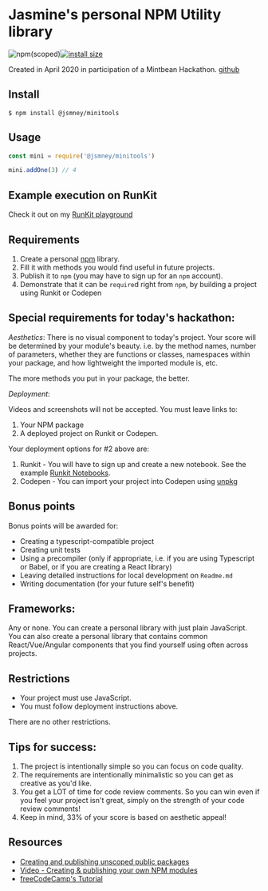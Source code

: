 # Jasmine's personal NPM Utility library

![npm(scoped)](https://img.shields.io/npm/v/@jsmney/minitools)[![install size](https://packagephobia.now.sh/badge?p=@jsmney/minitools)](https://packagephobia.now.sh/result?p=@jsmney/minitools)

Created in April 2020 in participation of a Mintbean Hackathon.
[github](https://github.com/jsmney/2020-04-17-personal-npm-package)

## Install

`$ npm install @jsmney/minitools`

## Usage

```javascript
const mini = require('@jsmney/minitools')

mini.addOne(3) // 4
```

## Example execution on RunKit

Check it out on my [RunKit playground](https://runkit.com/jsmney/5e99eff44dbf5a00133ebab7)

## Requirements

1. Create a personal [npm](https://npmjs.com) library.
1. Fill it with methods you would find useful in future projects.
1. Publish it to `npm` (you may have to sign up for an `npm` account).
1. Demonstrate that it can be `require`d right from `npm`, by building a project using Runkit or Codepen

## Special requirements for today's hackathon:

_Aesthetics_: There is no visual component to today's project. Your score will be determined by your module's beauty. i.e. by the method names, number of parameters, whether they are functions or classes, namespaces within your package, and how lightweight the imported module is, etc.

The more methods you put in your package, the better.

_Deployment_:

Videos and screenshots will not be accepted. You must leave links to:

1. Your NPM package
2. A deployed project on Runkit or Codepen.

Your deployment options for #2 above are:

1. Runkit - You will have to sign up and create a new notebook. See the example [Runkit Notebooks](https://runkit.com/monarchwadia).
2. Codepen - You can import your project into Codepen using [unpkg](https://unpkg.com/)

## Bonus points

Bonus points will be awarded for:

- Creating a typescript-compatible project
- Creating unit tests
- Using a precompiler (only if appropriate, i.e. if you are using Typescript or Babel, or if you are creating a React library)
- Leaving detailed instructions for local development on `Readme.md`
- Writing documentation (for your future self's benefit)

## Frameworks:

Any or none. You can create a personal library with just plain JavaScript. You can also create a personal library that contains common React/Vue/Angular components that you find yourself using often across projects.

## Restrictions

- Your project must use JavaScript.
- You must follow deployment instructions above.

There are no other restrictions.

## Tips for success:

1. The project is intentionally simple so you can focus on code quality.
1. The requirements are intentionally minimalistic so you can get as creative as you'd like.
1. You get a LOT of time for code review comments. So you can win even if you feel your project isn't great, simply on the strength of your code review comments!
1. Keep in mind, 33% of your score is based on aesthetic appeal!

## Resources

- [Creating and publishing unscoped public packages](https://docs.npmjs.com/creating-and-publishing-unscoped-public-packages)
- [Video - Creating & publishing your own NPM modules](https://www.youtube.com/watch?v=rTsz09zRuTU)
- [freeCodeCamp's Tutorial](https://www.freecodecamp.org/news/how-to-make-a-beautiful-tiny-npm-package-and-publish-it-2881d4307f78/)
